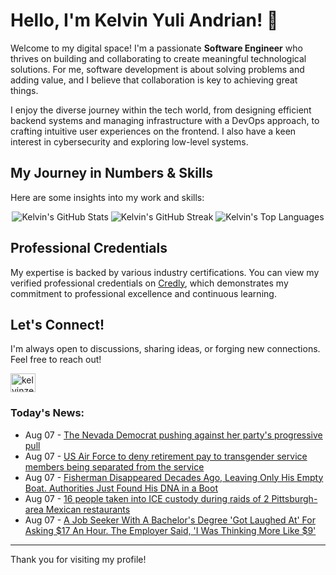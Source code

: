 # Hello, I'm Kelvin Yuli Andrian! 👋

Welcome to my digital space! I'm a passionate **Software Engineer** who thrives on building and collaborating to create meaningful technological solutions. For me, software development is about solving problems and adding value, and I believe that collaboration is key to achieving great things.

I enjoy the diverse journey within the tech world, from designing efficient backend systems and managing infrastructure with a DevOps approach, to crafting intuitive user experiences on the frontend. I also have a keen interest in cybersecurity and exploring low-level systems.

## My Journey in Numbers & Skills

Here are some insights into my work and skills:

<p align="center">
  <img src="https://github-readme-stats.vercel.app/api?username=kelvinzer0&show_icons=true&theme=radical" alt="Kelvin's GitHub Stats" />
  <img src="https://github-readme-streak-stats.herokuapp.com/?user=kelvinzer0&theme=radical" alt="Kelvin's GitHub Streak" />
  <img src="https://github-readme-stats.vercel.app/api/top-langs/?username=kelvinzer0&layout=compact&theme=radical" alt="Kelvin's Top Languages" />
</p>

## Professional Credentials

My expertise is backed by various industry certifications. You can view my verified professional credentials on [Credly](https://www.credly.com/users/kelvin-yuli-andrian/badges), which demonstrates my commitment to professional excellence and continuous learning.

## Let's Connect!

I'm always open to discussions, sharing ideas, or forging new connections. Feel free to reach out!

<p align="left">
    <a href="https://linkedin.com/in/kelvinzero" target="blank"><img align="center" src="https://cdn.jsdelivr.net/npm/simple-icons@3.0.1/icons/linkedin.svg" alt="kelvinzero" height="30" width="40" /></a>
</p>

### Today's News:

<!-- feed start -->
- Aug 07 - [The Nevada Democrat pushing against her party's progressive pull](https://www.yahoo.com/news/articles/nevada-democrat-pushing-against-her-201609818.html)
- Aug 07 - [US Air Force to deny retirement pay to transgender service members being separated from the service](https://www.yahoo.com/news/articles/us-air-force-deny-retirement-193109714.html)
- Aug 07 - [Fisherman Disappeared Decades Ago, Leaving Only His Empty Boat. Authorities Just Found His DNA in a Boot](https://www.yahoo.com/news/articles/fisherman-disappeared-decades-ago-leaving-174330937.html)
- Aug 07 - [16 people taken into ICE custody during raids of 2 Pittsburgh-area Mexican restaurants](https://www.yahoo.com/news/articles/law-enforcement-responds-2-mexican-171019038.html)
- Aug 07 - [A Job Seeker With A Bachelor's Degree 'Got Laughed At' For Asking $17 An Hour. The Employer Said, 'I Was Thinking More Like $9'](https://finance.yahoo.com/news/job-seeker-bachelors-degree-got-170114915.html)
<!-- feed end -->

---

Thank you for visiting my profile!